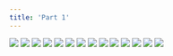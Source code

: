 ```yaml
---
title: 'Part 1'
---
```


![](images/the-thing-in-the-water/part-1/001.png)
![](images/the-thing-in-the-water/part-1/002.png)
![](images/the-thing-in-the-water/part-1/003.png)
![](images/the-thing-in-the-water/part-1/004.png)
![](images/the-thing-in-the-water/part-1/005.png)
![](images/the-thing-in-the-water/part-1/006.png)
![](images/the-thing-in-the-water/part-1/007.png)
![](images/the-thing-in-the-water/part-1/008.png)
![](images/the-thing-in-the-water/part-1/009.png)
![](images/the-thing-in-the-water/part-1/010.png)
![](images/the-thing-in-the-water/part-1/011.png)
![](images/the-thing-in-the-water/part-1/012.png)
![](images/the-thing-in-the-water/part-1/013.png)
![](images/the-thing-in-the-water/part-1/014.png)